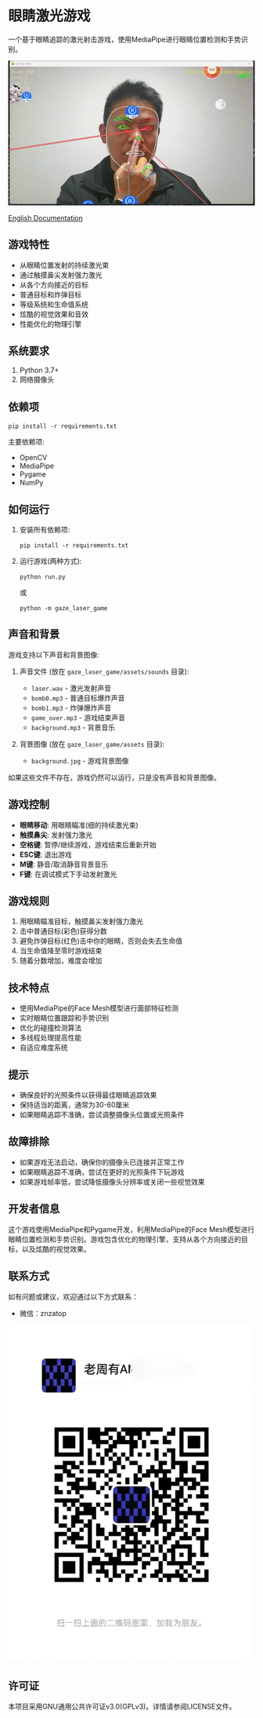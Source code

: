 # 眼睛激光游戏

一个基于眼睛追踪的激光射击游戏，使用MediaPipe进行眼睛位置检测和手势识别。

![眼睛激光游戏演示](https://github.com/wangqiqi/interesting_assets/raw/main/images/gaze_laser_game1.png)

[English Documentation](README.md)

## 游戏特性

- 从眼睛位置发射的持续激光束
- 通过触摸鼻尖发射强力激光
- 从各个方向接近的目标
- 普通目标和炸弹目标
- 等级系统和生命值系统
- 炫酷的视觉效果和音效
- 性能优化的物理引擎

## 系统要求

1. Python 3.7+
2. 网络摄像头

## 依赖项

```
pip install -r requirements.txt
```

主要依赖项:
- OpenCV
- MediaPipe
- Pygame
- NumPy

## 如何运行

1. 安装所有依赖项:
   ```
   pip install -r requirements.txt
   ```

2. 运行游戏(两种方式):
   ```
   python run.py
   ```
   或
   ```
   python -m gaze_laser_game
   ```

## 声音和背景

游戏支持以下声音和背景图像:

1. 声音文件 (放在 `gaze_laser_game/assets/sounds` 目录):
   - `laser.wav` - 激光发射声音
   - `bomb0.mp3` - 普通目标爆炸声音
   - `bomb1.mp3` - 炸弹爆炸声音
   - `game_over.mp3` - 游戏结束声音
   - `background.mp3` - 背景音乐

2. 背景图像 (放在 `gaze_laser_game/assets` 目录):
   - `background.jpg` - 游戏背景图像

如果这些文件不存在，游戏仍然可以运行，只是没有声音和背景图像。

## 游戏控制

- **眼睛移动**: 用眼睛瞄准(细的持续激光束)
- **触摸鼻尖**: 发射强力激光
- **空格键**: 暂停/继续游戏，游戏结束后重新开始
- **ESC键**: 退出游戏
- **M键**: 静音/取消静音背景音乐
- **F键**: 在调试模式下手动发射激光

## 游戏规则

1. 用眼睛瞄准目标，触摸鼻尖发射强力激光
2. 击中普通目标(彩色)获得分数
3. 避免炸弹目标(红色)击中你的眼睛，否则会失去生命值
4. 当生命值降至零时游戏结束
5. 随着分数增加，难度会增加

## 技术特点

- 使用MediaPipe的Face Mesh模型进行面部特征检测
- 实时眼睛位置跟踪和手势识别
- 优化的碰撞检测算法
- 多线程处理提高性能
- 自适应难度系统

## 提示

- 确保良好的光照条件以获得最佳眼睛追踪效果
- 保持适当的距离，通常为30-60厘米
- 如果眼睛追踪不准确，尝试调整摄像头位置或光照条件

## 故障排除

- 如果游戏无法启动，确保你的摄像头已连接并正常工作
- 如果眼睛追踪不准确，尝试在更好的光照条件下玩游戏
- 如果游戏帧率低，尝试降低摄像头分辨率或关闭一些视觉效果

## 开发者信息

这个游戏使用MediaPipe和Pygame开发，利用MediaPipe的Face Mesh模型进行眼睛位置检测和手势识别。游戏包含优化的物理引擎，支持从各个方向接近的目标，以及炫酷的视觉效果。

## 联系方式

如有问题或建议，欢迎通过以下方式联系：

- 微信：znzatop

![微信](https://github.com/wangqiqi/interesting_assets/raw/main/images/wechat.jpg)

## 许可证

本项目采用GNU通用公共许可证v3.0(GPLv3)。详情请参阅LICENSE文件。 